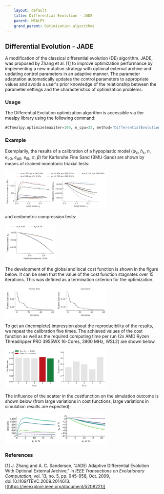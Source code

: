 ```yaml
---
    layout: default
    title: Differential Evolution - JADE
    parent: MEALPY
    grand_parent: Optimization algorithms
---
```

## Differential Evolution - JADE
A modification of the classical differential evolution (DE) algorithm. JADE, was proposed by Zhang et al. [1] to improve optimization performance by implementing a new mutation strategy with optional external archive and updating control parameters in an adaptive manner. The parameter adaptation automatically updates the control parameters to appropriate values and avoids a user's prior knowledge of the relationship between the parameter settings and the characteristics of optimization problems. 

### Usage
The Differential Evolution optimization algorithm is accessible via the mealpy library using the following command:
```python
ACTmealpy.optimize(maxiter=100, n_cpu=32, method='DifferentialEvolution-JADE')
```

### Example

Exemplarily, the results of a calibration of a hypoplastic model ($\varphi_c$, $h_s$, $n$, $e_{c0}$, $e_{d0}$, $e_{i0}$, $\alpha$, $\beta$) for Karlsruhe Fine Sand (BMU-Sand) are shown by means of drained monotonic triaxial tests:

<img src="./jade/triaxCD.png" alt="triaxCD" width="66%"/>

and oedometric compression tests:

<img src="./jade/oedometer.png" alt="oedometer" width="33%"/>

The development of the global and local cost function is shown in the figure below. It can be seen that the value of the cost function stagnates over 15 iterations. This was defined as a termination criterion for the optimization.

<img src="./jade/fitness_function.png" alt="fitness_function" width="66%"/>

To get an (incomplete) impression about the reproducibility of the results, we repeat the calibration five times. The achieved values of the cost function as well as the required computing time per run (2x AMD Ryzen Threadripper PRO 3955WX 16-Cores, 3900 MHz, WSL2) are shown below.

<img src="./jade/statistics.png" alt="statistics" width="66%"/>

The influence of the scatter in the costfunction on the simulation outcome is shown below (from large variations in cost functions, large variations in simulation results are expected):

<img src="./jade/triaxCD_all.png" alt="triaxCD_all" width="66%"/>


### References
[1] J. Zhang and A. C. Sanderson, "JADE: Adaptive Differential Evolution With Optional External Archive," in _IEEE Transactions on Evolutionary Computation_, vol. 13, no. 5, pp. 945-958, Oct. 2009, doi:10.1109/TEVC.2009.2014613. [[https://ieeexplore.ieee.org/document/5208221]]
